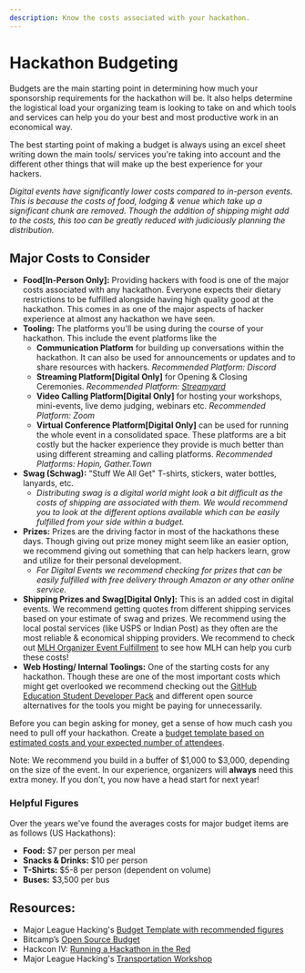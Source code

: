 ```yaml
---
description: Know the costs associated with your hackathon.
---
```


# Hackathon Budgeting

Budgets are the main starting point in determining how much your sponsorship requirements for the hackathon will be. It also helps determine the logistical load your organizing team is looking to take on and which tools and services can help you do your best and most productive work in an economical way.

The best starting point of making a budget is always using an excel sheet writing down the main tools/ services you're taking into account and the different other things that will make up the best experience for your hackers.

_Digital events have significantly lower costs compared to in-person events. This is because the costs of food, lodging & venue which take up a significant chunk are removed. Though the addition of shipping might add to the costs, this too can be greatly reduced with judiciously planning the distribution._

## Major Costs to Consider

* **Food\[In-Person Only]:** Providing hackers with food is one of the major costs associated with any hackathon. Everyone expects their dietary restrictions to be fulfilled alongside having high quality good at the hackathon. This comes in as one of the major aspects of hacker experience at almost any hackathon we have seen.&#x20;
* **Tooling:** The platforms you'll be using during the course of your hackathon. This include the event platforms like the&#x20;
  * **Communication Platform** for building up conversations within the hackathon.  It can also be used for announcements or updates and to share resources with hackers. _Recommended Platform: Discord_
  * **Streaming Platform\[Digital Only]** for Opening & Closing Ceremonies. _Recommended Platform:_ [_Streamyard_](../../organizer-resources/logistics-resources/streamyard.md)
  * **Video Calling Platform\[Digital Only]** for hosting your workshops, mini-events, live demo judging, webinars etc. _Recommended Platform: Zoom_
  * **Virtual Conference Platform\[Digital Only]** can be used for running the whole event in a consolidated space. These platforms are a bit costly but the hacker experience they provide is much better than using different streaming and calling platforms. _Recommended Platforms: Hopin, Gather.Town_
* **Swag (Schwag):** "Stuff We All Get" T-shirts, stickers, water bottles, lanyards, etc. &#x20;
  * _Distributing swag is a digital world might look a bit difficult as the costs of shipping are associated with them. We would recommend you to look at the different options available which can be easily fulfilled from your side within a budget._&#x20;
* **Prizes:** Prizes are the driving factor in most of the hackathons these days. Though giving out prize money might seem like an easier option, we recommend giving out something that can help hackers learn, grow and utilize for their personal development.&#x20;
  * _For Digital Events we recommend checking for prizes that can be easily fulfilled with free delivery through Amazon or any other online service._&#x20;
* **Shipping Prizes and Swag\[Digital Only]:** This is an added cost in digital events. We recommend getting quotes from different shipping services based on your estimate of swag and prizes. We recommend using the local postal services (like USPS or Indian Post) as they often are the most reliable & economical shipping providers. We recommend to check out [MLH Organizer Event Fulfillment](../event-logistics/fulfillment-guide.md) to see how MLH can help you curb these costs!
* **Web Hosting/ Internal Toolings:** One of the starting costs for any hackathon. Though these are one of the most important costs which might get overlooked we recommend checking out the [GitHub Education Student Developer Pack](https://hackp.ac/github) and different open source alternatives for the tools you might be paying for unnecessarily.

Before you can begin asking for money, get a sense of how much cash you need to pull off your hackathon. Create a [budget template based on estimated costs and your expected number of attendees](https://docs.google.com/spreadsheets/d/1ADKWatCbC3AhBKlyWOtVSqMcD6O6Y3FcwMTZwynPwDA/edit).

Note: We recommend you build in a buffer of $1,000 to $3,000, depending on the size of the event. In our experience, organizers will **always** need this extra money. If you don't, you now have a head start for next year!

### Helpful Figures

Over the years we've found the averages costs for major budget items are as follows (US Hackathons):

* **Food:** $7 per person per meal
* **Snacks & Drinks:** $10 per person
* **T-Shirts:** $5-8 per person (dependent on volume)
* **Buses:** $3,500 per bus

## Resources:

* Major League Hacking's [Budget Template with recommended figures](https://docs.google.com/spreadsheets/d/1ADKWatCbC3AhBKlyWOtVSqMcD6O6Y3FcwMTZwynPwDA/edit)
* Bitcamp’s [Open Source Budget](https://medium.com/bitcampfire-stories/bitcamps-open-source-budget-14a86974b5b2)
* Hackcon IV: [Running a Hackathon in the Red](https://www.youtube.com/watch?v=IRK3KmhE\_go\&index=10\&list=PLPDgudJ\_VDUcS5ELB-\_OZ3Zy5nn5iqvSi)
* Major League Hacking's [Transportation Workshop](https://www.youtube.com/watch?v=wGKX\_koCPIk)
